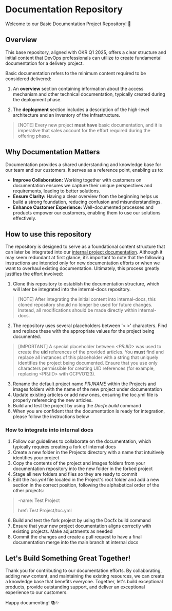 <!--TEMPLATE_VERSION=1.0.0-->
# Documentation Repository

Welcome to our Basic Documentation Project Repository! 🚀

## Overview

This base repository, aligned with OKR Q1 2025, offers a clear structure and initial content that DevOps professionals can utilize to create fundamental documentation for a delivery project.

Basic documentation refers to the minimum content required to be considered delivered:

1. An **overview** section containing information about the access mechanism and other technical documentation, typically created during the deployment phase.

2. The **deployment** section includes a description of the high-level architecture and an inventory of the infrastructure.

> [NOTE]
> Every new project **must have** basic documentation, and it is imperative that sales account for the effort required during the offering phase.


## Why Documentation Matters

Documentation provides a shared understanding and knowledge base for our team and our customers. It serves as a reference point, enabling us to:

- **Improve Collaboration:** Working together with customers on documentation ensures we capture their unique perspectives and requirements, leading to better solutions.
- **Ensure Clarity:** Having a clear overview from the beginning helps us build a strong foundation, reducing confusion and misunderstandings.
- **Enhance Customer Experience:** Well-documented processes and products empower our customers, enabling them to use our solutions effectively.

## How to use this repository

The repository is designed to serve as a foundational content structure that can later be integrated into our [internal project documentation](https://internaldocs.skyline.be/Projects/Projects.html). Although it may seem redundant at first glance, it’s important to note that the following instructions are intended only for new documentation efforts or when we want to overhaul existing documentation. Ultimately, this process greatly justifies the effort involved:

1. Clone this repository to establish the documentation structure, which will later be integrated into the internal-docs repository.
> [NOTE] After integrating the initial content into internal-docs, this cloned repository should no longer be used for future changes. Instead, all modifications should be made directly within internal-docs.
2. The repository uses several placeholders between '< >' characters. Find and replace these with the appropriate values for the project being documented.
> [IMPORTANT] A special placeholder between _\<PRJID\>_ was used to create the **uid** references of the provided articles. You **must** find and replace all instances of this placeholder with a string that uniquely identifies the project being documented. Ensure that you use only characters permissible for creating UID references (for example, replacing \<PRJID\> with GCPVO123).
3. Rename the default project name _PRJNAME_ within the Projects and images folders with the name of the new project under documentation
4. Update existing articles or add new ones, ensuring the toc.yml file is properly referencing the new articles.
4. Build and test the project by using the _Docfx build_ command
5. When you are confident that the documentation is ready for integration, please follow the instructions below

### How to integrate into internal docs
1. Follow our guidelines to collaborate on the documentation, which typically requires creating a fork of internal docs
2. Create a new folder in the Projects directory with a name that intuitively identifies your project
3. Copy the contents of the project and images folders from your documentation repository into the new folder in the forked project
4. Stage all new folders and files so they are ready to commit 
5. Edit the _toc.yml_ file located in the Project's root folder and add a new section in the correct position, following the alphabetical order of the other projects:
> -name: Test Project
> 
> href: Test Project/toc.yml

6. Build and test the fork project by using the Docfx build command
7. Ensure that your new project documentation aligns correctly with existing projects. Make adjustments as needed
8. Commit the changes and create a pull request to have a final documentation merge into the main branch at internal docs

## Let's Build Something Great Together!

Thank you for contributing to our documentation efforts. By collaborating, adding new content, and maintaining the existing resources, we can create a knowledge base that benefits everyone. Together, let's build exceptional products, provide outstanding support, and deliver an exceptional experience to our customers.

Happy documenting! 📚✨
